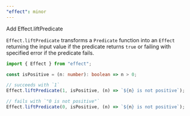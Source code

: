 ```yaml
---
"effect": minor
---
```


Add Effect.liftPredicate

`Effect.liftPredicate` transforms a `Predicate` function into an `Effect` returning the input value if the predicate returns `true` or failing with specified error if the predicate fails.

```ts
import { Effect } from "effect";

const isPositive = (n: number): boolean => n > 0;

// succeeds with `1`
Effect.liftPredicate(1, isPositive, (n) => `${n} is not positive`);

// fails with `"0 is not positive"`
Effect.liftPredicate(0, isPositive, (n) => `${n} is not positive`);
```
